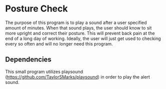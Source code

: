 # Posture Check
The purpose of this program is to play a sound after a user specified amount of minutes. When that sound plays, the user should know to sit more upright and correct their posture. This will prevent back pain at the end of a long day of working. Ideally, the user will just get used to checking every so often and will no longer need this program.

## Dependencies
This small program utilizes playsound (https://github.com/TaylorSMarks/playsound) in order to play the alert sound.